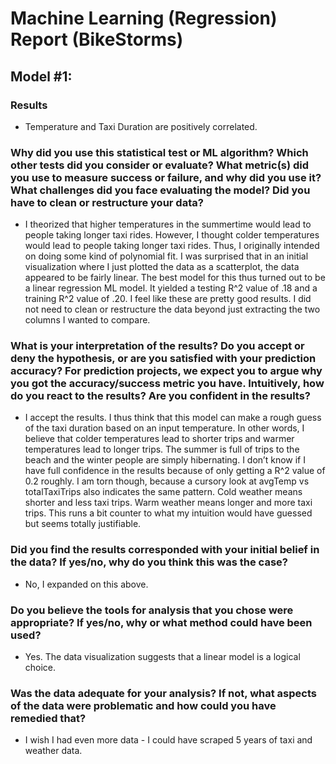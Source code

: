 # Machine Learning (Regression) Report (BikeStorms)

## Model #1:

### Results

-   Temperature and Taxi Duration are positively correlated.

### Why did you use this statistical test or ML algorithm? Which other tests did you consider or evaluate? What metric(s) did you use to measure success or failure, and why did you use it? What challenges did you face evaluating the model? Did you have to clean or restructure your data?

-   I theorized that higher temperatures in the summertime would lead to people taking longer taxi rides. However, I thought colder temperatures would lead to people taking longer taxi rides. Thus, I originally intended on doing some kind of polynomial fit. I was surprised that in an initial visualization where I just plotted the data as a scatterplot, the data appeared to be fairly linear. The best model for this thus turned out to be a linear regression ML model. It yielded a testing R^2 value of .18 and a training R^2 value of .20. I feel like these are pretty good results.
    I did not need to clean or restructure the data beyond just extracting the two columns I wanted to compare.

### What is your interpretation of the results? Do you accept or deny the hypothesis, or are you satisfied with your prediction accuracy? For prediction projects, we expect you to argue why you got the accuracy/success metric you have. Intuitively, how do you react to the results? Are you confident in the results?

-   I accept the results. I thus think that this model can make a rough guess of the taxi duration based on an input temperature. In other words, I believe that colder temperatures lead to shorter trips and warmer temperatures lead to longer trips. The summer is full of trips to the beach and the winter people are simply hibernating. I don’t know if I have full confidence in the results because of only getting a R^2 value of 0.2 roughly. I am torn though, because a cursory look at avgTemp vs totalTaxiTrips also indicates the same pattern. Cold weather means shorter and less taxi trips. Warm weather means longer and more taxi trips. This runs a bit counter to what my intuition would have guessed but seems totally justifiable.

### Did you find the results corresponded with your initial belief in the data? If yes/no, why do you think this was the case?

-   No, I expanded on this above.

### Do you believe the tools for analysis that you chose were appropriate? If yes/no, why or what method could have been used?

-   Yes. The data visualization suggests that a linear model is a logical choice.

### Was the data adequate for your analysis? If not, what aspects of the data were problematic and how could you have remedied that?

-   I wish I had even more data - I could have scraped 5 years of taxi and weather data.
